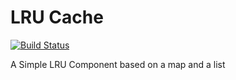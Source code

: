 # LRU Cache

[![Build Status](https://travis-ci.org/osadalakmal/LRUCache.svg?branch=master)](https://travis-ci.org/osadalakmal/LRUCache)

A Simple LRU Component based on a map and a list

